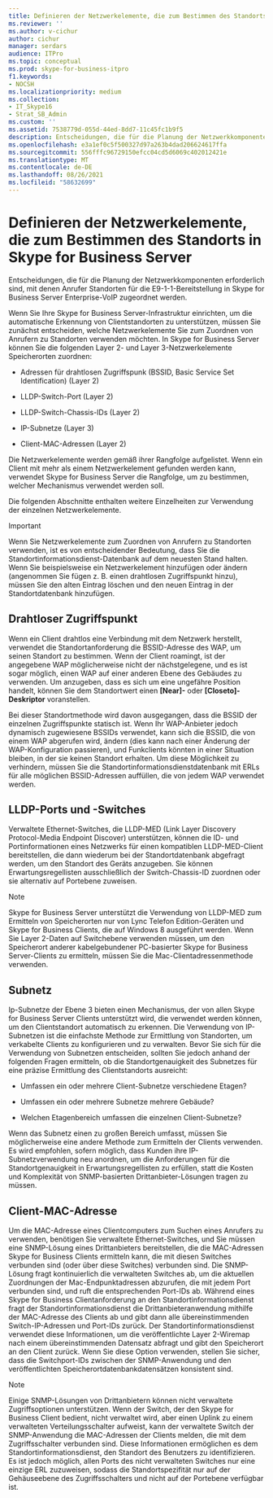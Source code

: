 ```yaml
---
title: Definieren der Netzwerkelemente, die zum Bestimmen des Standorts in Skype for Business Server
ms.reviewer: ''
ms.author: v-cichur
author: cichur
manager: serdars
audience: ITPro
ms.topic: conceptual
ms.prod: skype-for-business-itpro
f1.keywords:
- NOCSH
ms.localizationpriority: medium
ms.collection:
- IT_Skype16
- Strat_SB_Admin
ms.custom: ''
ms.assetid: 7538779d-055d-44ed-8dd7-11c45fc1b9f5
description: Entscheidungen, die für die Planung der Netzwerkkomponenten erforderlich sind, mit denen Anrufer Standorten für die E9-1-1-Bereitstellung in Skype for Business Server Enterprise-VoIP zugeordnet werden.
ms.openlocfilehash: e3a1ef0c5f500327d97a263b4dad206624617ffa
ms.sourcegitcommit: 556fffc96729150efcc04cd5d6069c402012421e
ms.translationtype: MT
ms.contentlocale: de-DE
ms.lasthandoff: 08/26/2021
ms.locfileid: "58632699"
---
```

# <a name="define-the-network-elements-used-to-determine-location-in-skype-for-business-server"></a>Definieren der Netzwerkelemente, die zum Bestimmen des Standorts in Skype for Business Server
 
Entscheidungen, die für die Planung der Netzwerkkomponenten erforderlich sind, mit denen Anrufer Standorten für die E9-1-1-Bereitstellung in Skype for Business Server Enterprise-VoIP zugeordnet werden.
  
Wenn Sie Ihre Skype for Business Server-Infrastruktur einrichten, um die automatische Erkennung von Clientstandorten zu unterstützen, müssen Sie zunächst entscheiden, welche Netzwerkelemente Sie zum Zuordnen von Anrufern zu Standorten verwenden möchten. In Skype for Business Server können Sie die folgenden Layer 2- und Layer 3-Netzwerkelemente Speicherorten zuordnen:
  
- Adressen für drahtlosen Zugriffspunk (BSSID, Basic Service Set Identification) (Layer 2)
    
- LLDP-Switch-Port (Layer 2)
    
- LLDP-Switch-Chassis-IDs (Layer 2)
    
- IP-Subnetze (Layer 3)
    
- Client-MAC-Adressen (Layer 2)
    
Die Netzwerkelemente werden gemäß ihrer Rangfolge aufgelistet. Wenn ein Client mit mehr als einem Netzwerkelement gefunden werden kann, verwendet Skype for Business Server die Rangfolge, um zu bestimmen, welcher Mechanismus verwendet werden soll. 
  
Die folgenden Abschnitte enthalten weitere Einzelheiten zur Verwendung der einzelnen Netzwerkelemente.
  
> [!IMPORTANT]
> Wenn Sie Netzwerkelemente zum Zuordnen von Anrufern zu Standorten verwenden, ist es von entscheidender Bedeutung, dass Sie die Standortinformationsdienst-Datenbank auf dem neuesten Stand halten. Wenn Sie beispielsweise ein Netzwerkelement hinzufügen oder ändern (angenommen Sie fügen z. B. einen drahtlosen Zugriffspunkt hinzu), müssen Sie den alten Eintrag löschen und den neuen Eintrag in der Standortdatenbank hinzufügen. 
  
## <a name="wireless-access-point"></a>Drahtloser Zugriffspunkt

Wenn ein Client drahtlos eine Verbindung mit dem Netzwerk herstellt, verwendet die Standortanforderung die BSSID-Adresse des WAP, um seinen Standort zu bestimmen. Wenn der Client roamingt, ist der angegebene WAP möglicherweise nicht der nächstgelegene, und es ist sogar möglich, einen WAP auf einer anderen Ebene des Gebäudes zu verwenden. Um anzugeben, dass es sich um eine ungefähre Position handelt, können Sie dem Standortwert einen **[Near]-** oder **[Closeto]-Deskriptor** voranstellen.
  
Bei dieser Standortmethode wird davon ausgegangen, dass die BSSID der einzelnen Zugriffspunkte statisch ist. Wenn Ihr WAP-Anbieter jedoch dynamisch zugewiesene BSSIDs verwendet, kann sich die BSSID, die von einem WAP abgerufen wird, ändern (dies kann nach einer Änderung der WAP-Konfiguration passieren), und Funkclients könnten in einer Situation bleiben, in der sie keinen Standort erhalten. Um diese Möglichkeit zu verhindern, müssen Sie die Standortinformationsdienstdatenbank mit ERLs für alle möglichen BSSID-Adressen auffüllen, die von jedem WAP verwendet werden. 
  
## <a name="lldp-ports-and-switches"></a>LLDP-Ports und -Switches

Verwaltete Ethernet-Switches, die LLDP-MED (Link Layer Discovery Protocol-Media Endpoint Discover) unterstützen, können die ID- und Portinformationen eines Netzwerks für einen kompatiblen LLDP-MED-Client bereitstellen, die dann wiederum bei der Standortdatenbank abgefragt werden, um den Standort des Geräts anzugeben. Sie können Erwartungsregellisten ausschließlich der Switch-Chassis-ID zuordnen oder sie alternativ auf Portebene zuweisen.
  
> [!NOTE]
> Skype for Business Server unterstützt die Verwendung von LLDP-MED zum Ermitteln von Speicherorten nur von Lync Telefon Edition-Geräten und Skype for Business Clients, die auf Windows 8 ausgeführt werden. Wenn Sie Layer 2-Daten auf Switchebene verwenden müssen, um den Speicherort anderer kabelgebundener PC-basierter Skype for Business Server-Clients zu ermitteln, müssen Sie die Mac-Clientadressenmethode verwenden. 
  
## <a name="subnet"></a>Subnetz

Ip-Subnetze der Ebene 3 bieten einen Mechanismus, der von allen Skype for Business Server Clients unterstützt wird, die verwendet werden können, um den Clientstandort automatisch zu erkennen. Die Verwendung von IP-Subnetzen ist die einfachste Methode zur Ermittlung von Standorten, um verkabelte Clients zu konfigurieren und zu verwalten. Bevor Sie sich für die Verwendung von Subnetzen entscheiden, sollten Sie jedoch anhand der folgenden Fragen ermitteln, ob die Standortgenauigkeit des Subnetzes für eine präzise Ermittlung des Clientstandorts ausreicht:
  
- Umfassen ein oder mehrere Client-Subnetze verschiedene Etagen?
    
- Umfassen ein oder mehrere Subnetze mehrere Gebäude?
    
- Welchen Etagenbereich umfassen die einzelnen Client-Subnetze?
    
Wenn das Subnetz einen zu großen Bereich umfasst, müssen Sie möglicherweise eine andere Methode zum Ermitteln der Clients verwenden. Es wird empfohlen, sofern möglich, dass Kunden ihre IP-Subnetzverwendung neu anordnen, um die Anforderungen für die Standortgenauigkeit in Erwartungsregellisten zu erfüllen, statt die Kosten und Komplexität von SNMP-basierten Drittanbieter-Lösungen tragen zu müssen.
  
## <a name="client-mac-address"></a>Client-MAC-Adresse

Um die MAC-Adresse eines Clientcomputers zum Suchen eines Anrufers zu verwenden, benötigen Sie verwaltete Ethernet-Switches, und Sie müssen eine SNMP-Lösung eines Drittanbieters bereitstellen, die die MAC-Adressen Skype for Business Clients ermitteln kann, die mit diesen Switches verbunden sind (oder über diese Switches) verbunden sind. Die SNMP-Lösung fragt kontinuierlich die verwalteten Switches ab, um die aktuellen Zuordnungen der Mac-Endpunktadressen abzurufen, die mit jedem Port verbunden sind, und ruft die entsprechenden Port-IDs ab. Während eines Skype for Business Clientanforderung an den Standortinformationsdienst fragt der Standortinformationsdienst die Drittanbieteranwendung mithilfe der MAC-Adresse des Clients ab und gibt dann alle übereinstimmenden Switch-IP-Adressen und Port-IDs zurück. Der Standortinformationsdienst verwendet diese Informationen, um die veröffentlichte Layer 2-Wiremap nach einem übereinstimmenden Datensatz abfragt und gibt den Speicherort an den Client zurück. Wenn Sie diese Option verwenden, stellen Sie sicher, dass die Switchport-IDs zwischen der SNMP-Anwendung und den veröffentlichten Speicherortdatenbankdatensätzen konsistent sind.
  
> [!NOTE]
> Einige SNMP-Lösungen von Drittanbietern können nicht verwaltete Zugriffsoptionen unterstützen. Wenn der Switch, der den Skype for Business Client bedient, nicht verwaltet wird, aber einen Uplink zu einem verwalteten Verteilungsschalter aufweist, kann der verwaltete Switch der SNMP-Anwendung die MAC-Adressen der Clients melden, die mit dem Zugriffsschalter verbunden sind. Diese Informationen ermöglichen es dem Standortinformationsdienst, den Standort des Benutzers zu identifizieren. Es ist jedoch möglich, allen Ports des nicht verwalteten Switches nur eine einzige ERL zuzuweisen, sodass die Standortspezifität nur auf der Gehäuseebene des Zugriffsschalters und nicht auf der Portebene verfügbar ist. 
  


